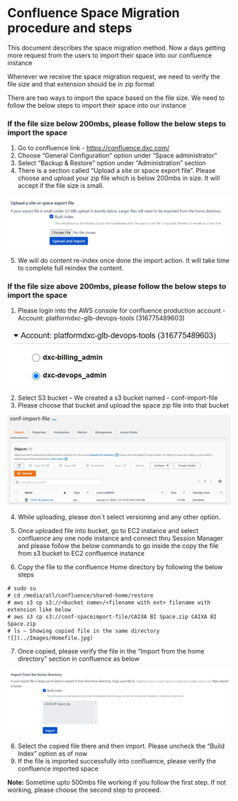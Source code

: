 # Confluence Space Migration procedure and steps

This document describes the space migration method. Now a days getting more request from the users to import their space into our confluence instance

Whenever we receive the space migration request, we need to verify the file size and that extension should be in zip format

There are two ways to import the space based on the file size. We need to follow the below steps to import their space into our instance

### If the file size below 200mbs, please follow the below steps to import the space

1.	Go to confluence link - https://confluence.dxc.com/
2.	Choose “General Configuration” option under “Space administrator”
3.	Select “Backup & Restore” option under “Administration” section
4.	There is a section called “Upload a site or space export file”. Please choose and upload your zip file which is below 200mbs in size. It will accept if the file size is small.

![](../Images/Upload-space.jpg)

5.	We will do content re-index once done the import action. It will take time to complete full reindex the content.

### If the file size above 200mbs, please follow the below steps to import the space

1.	Please login into the AWS console for confluence production account - Account: platformdxc-glb-devops-tools (316775489603)

![](../Images/AWSaccount.jpg)

2.	Select S3 bucket – We created a s3 bucket named - conf-import-file
3.	Please choose that bucket and upload the space zip file into that bucket

![](../Images/s3bucketname.jpg)

4.	While uploading, please don`t select versioning and any other option. 
5.	Once uploaded file into bucket, go to EC2 instance and select confluence any one node instance and connect thru Session Manager and please follow the below commands 
    to go inside the copy the file from s3 bucket to EC2 confluence instance
    
6.	Copy the file to the confluence Home directory by following the below steps

````
# sudo su
# cd /media/atl/confluence/shared-home/restore
# aws s3 cp s3://<bucket name>/<filename with ext> filename with extension like below
# aws s3 cp s3://conf-spaceimport-file/CAIXA BI Space.zip CAIXA BI Space.zip
# ls – Showing copied file in the same directory
![](../Images/Homefile.jpg)

````

7.	Once copied, please verify the file in the “Import from the home directory” section in confluence as below

![](../Images/Impot-space.jpg)

8.	Select the copied file there and then import. Please uncheck the “Build Index” option as of now
9.	If the file is imported successfully into confluence, please verify the confluence imported space

**Note:** Sometime upto 500mbs file working if you follow the first step. If not working, please choose the second step to proceed.

